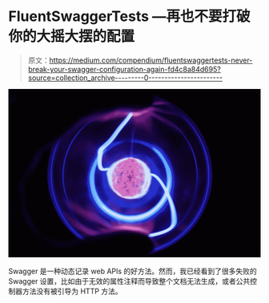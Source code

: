 # FluentSwaggerTests —再也不要打破你的大摇大摆的配置

> 原文：<https://medium.com/compendium/fluentswaggertests-never-break-your-swagger-configuration-again-fd4c8a84d695?source=collection_archive---------0----------------------->

![](img/c45ba04ec2305bc3bee79594dd6693c7.png)

Swagger 是一种动态记录 web APIs 的好方法。然而，我已经看到了很多失败的 Swagger 设置，比如由于无效的属性注释而导致整个文档无法生成，或者公共控制器方法没有被引导为 HTTP 方法。